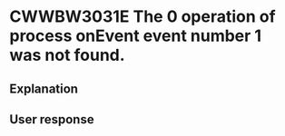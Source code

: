 # CWWBW3031E The 0 operation of process onEvent event number 1 was not found.

## Explanation

## User response
